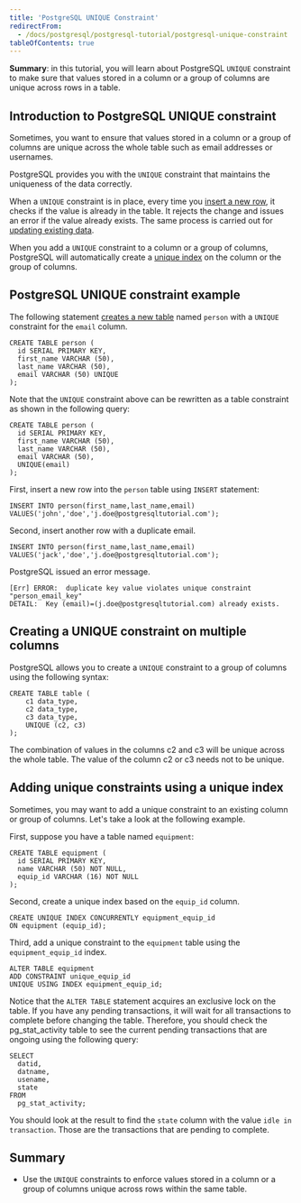 ```yaml
---
title: 'PostgreSQL UNIQUE Constraint'
redirectFrom:
  - /docs/postgresql/postgresql-tutorial/postgresql-unique-constraint
tableOfContents: true
---
```



**Summary**: in this tutorial, you will learn about PostgreSQL `UNIQUE` constraint to make sure that values stored in a column or a group of columns are unique across rows in a table.

## Introduction to PostgreSQL UNIQUE constraint

Sometimes, you want to ensure that values stored in a column or a group of columns are unique across the whole table such as email addresses or usernames.

PostgreSQL provides you with the `UNIQUE` constraint that maintains the uniqueness of the data correctly.

When a `UNIQUE` constraint is in place, every time you [insert a new row](/docs/postgresql/postgresql-insert), it checks if the value is already in the table. It rejects the change and issues an error if the value already exists. The same process is carried out for [updating existing data](https://www.postgresqltutorial.com/postgresql-tutorial/postgresql-update).

When you add a `UNIQUE` constraint to a column or a group of columns, PostgreSQL will automatically create a [unique index](https://www.postgresqltutorial.com/postgresql-indexes/postgresql-unique-index/) on the column or the group of columns.

## PostgreSQL UNIQUE constraint example

The following statement [creates a new table](/docs/postgresql/postgresql-create-table) named `person` with a `UNIQUE` constraint for the `email` column.

```
CREATE TABLE person (
  id SERIAL PRIMARY KEY,
  first_name VARCHAR (50),
  last_name VARCHAR (50),
  email VARCHAR (50) UNIQUE
);
```

Note that the `UNIQUE` constraint above can be rewritten as a table constraint as shown in the following query:

```
CREATE TABLE person (
  id SERIAL PRIMARY KEY,
  first_name VARCHAR (50),
  last_name VARCHAR (50),
  email VARCHAR (50),
  UNIQUE(email)
);
```

First, insert a new row into the `person` table using `INSERT` statement:

```
INSERT INTO person(first_name,last_name,email)
VALUES('john','doe','j.doe@postgresqltutorial.com');
```

Second, insert another row with a duplicate email.

```
INSERT INTO person(first_name,last_name,email)
VALUES('jack','doe','j.doe@postgresqltutorial.com');
```

PostgreSQL issued an error message.

```
[Err] ERROR:  duplicate key value violates unique constraint "person_email_key"
DETAIL:  Key (email)=(j.doe@postgresqltutorial.com) already exists.
```

## Creating a UNIQUE constraint on multiple columns

PostgreSQL allows you to create a `UNIQUE` constraint to a group of columns using the following syntax:

```
CREATE TABLE table (
    c1 data_type,
    c2 data_type,
    c3 data_type,
    UNIQUE (c2, c3)
);
```

The combination of values in the columns c2 and c3 will be unique across the whole table. The value of the column c2 or c3 needs not to be unique.

## Adding unique constraints using a unique index

Sometimes, you may want to add a unique constraint to an existing column or group of columns. Let's take a look at the following example.

First, suppose you have a table named `equipment`:

```
CREATE TABLE equipment (
  id SERIAL PRIMARY KEY,
  name VARCHAR (50) NOT NULL,
  equip_id VARCHAR (16) NOT NULL
);
```

Second, create a unique index based on the `equip_id` column.

```
CREATE UNIQUE INDEX CONCURRENTLY equipment_equip_id
ON equipment (equip_id);
```

Third, add a unique constraint to the `equipment` table using the `equipment_equip_id` index.

```
ALTER TABLE equipment
ADD CONSTRAINT unique_equip_id
UNIQUE USING INDEX equipment_equip_id;
```

Notice that the `ALTER TABLE` statement acquires an exclusive lock on the table. If you have any pending transactions, it will wait for all transactions to complete before changing the table. Therefore, you should check the pg_stat_activity table to see the current pending transactions that are ongoing using the following query:

```
SELECT
  datid,
  datname,
  usename,
  state
FROM
  pg_stat_activity;
```

You should look at the result to find the `state` column with the value `idle in transaction`. Those are the transactions that are pending to complete.

## Summary

- Use the `UNIQUE` constraints to enforce values stored in a column or a group of columns unique across rows within the same table.
